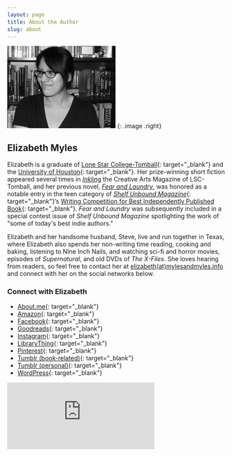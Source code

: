 ```yaml
---
layout: page
title: About the Author
slug: about
---
```

    
![Elizabeth Myles](/images/elizabeth.jpg)
{: .image .right}

## Elizabeth Myles

Elizabeth is a graduate of [Lone Star College-Tomball][lsc]{: target="_blank"} and the [University of Houston][uh]{: target="_blank"}.  Her prize-winning short fiction appeared several times 
in [*Inkling*][inkling] the Creative Arts Magazine of LSC-Tomball, and her previous novel, [*Fear and Laundry*][fal], was honored as a notable entry in the teen 
category of [*Shelf Unbound Magazine*][shelfunbound]{: target="_blank"}’s [Writing Competition for Best Independently Published Book][shelfunboundcomp]{: target="_blank"}. *Fear and Laundry* was
subsequently included in a special contest issue of *Shelf Unbound Magazine* spotlighting the work of "some of today's best indie authors."

Elizabeth and her handsome husband, Steve, live and run together in Texas, where Elizabeth also spends her non-writing time reading, cooking and baking, 
listening to Nine Inch Nails, and watching sci-fi and horror movies, episodes of *Supernatural*, and old DVDs of *The X-Files*.  She loves hearing from readers,
so feel free to contact her at [elizabeth(at)mylesandmyles.info][email] and connect with her on the social networks below.

### Connect with Elizabeth

- [About.me][aboutme]{: target="_blank"}
- [Amazon][amazon]{: target="_blank"}
- [Facebook][facebook]{: target="_blank"}
- [Goodreads][goodreads]{: target="_blank"}
- [Instagram][instagram]{: target="_blank"}
- [LibraryThing][librarything]{: target="_blank"}
- [Pinterest][pinterest]{: target="_blank"}
- [Tumblr (book-related)][tumblr]{: target="_blank"}
- [Tumblr (personal)][tumblr2]{: target="_blank"}
- [WordPress][wordpress]{: target="_blank"}

<iframe src="https://www.facebook.com/plugins/page.php?href=https%3A%2F%2Fwww.facebook.com%2Felizabethmyleswrites&tabs&width=340&height=154&small_header=true&adapt_container_width=true&hide_cover=false&show_facepile=true&appId=1147693165266291" width="340" height="154" style="border:none;overflow:hidden" scrolling="no" frameborder="0" allowTransparency="true"></iframe>

[uh]:http://www.uh.edu/
[lsc]:http://www.lonestar.edu/tomball.htm
[inkling]:http://www.lonestar.edu/past-inkling-issues.htm
[shelfunbound]:http://www.shelfmediagroup.com/pages/issues.html
[shelfunboundcomp]:https://issuu.com/shelfunbound/docs/shelf_unbound_december-january_2014
[fal]:/novels/fear-and-laundry/
[email]:mailto:elizabeth(at)mylesandmyles.info
[aboutme]:https://about.me/emyles
[amazon]:https://www.amazon.com/Elizabeth-Myles/e/B004Q2DZBY/
[facebook]:https://www.facebook.com/elizabethmyleswrites
[goodreads]:https://www.goodreads.com/tangentuniverse
[instagram]:https://www.instagram.com/mrs.elizabethmyles/
[librarything]:http://www.librarything.com/author/myleselizabeth
[pinterest]:https://www.pinterest.com/tangentuniverse/
[tumblr]:https://fearandlaundry.mylesandmyles.info/
[tumblr2]:http://elizabeth.mylesandmyles.info/
[wordpress]:https://mylesaweek.wordpress.com/
